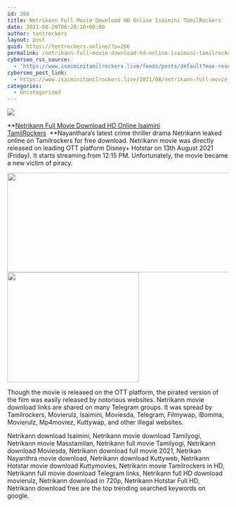 ```yaml
---
id: 266
title: Netrikann Full Movie Download HD Online Isaimini TamilRockers
date: 2021-08-29T06:20:10+00:00
author: tentrockers
layout: post
guid: https://tentrockers.online/?p=266
permalink: /netrikann-full-movie-download-hd-online-isaimini-tamilrockers/
cyberseo_rss_source:
  - 'https://www.isaiminitamilrockers.live/feeds/posts/default?max-results=150&start-index=1'
cyberseo_post_link:
  - https://www.isaiminitamilrockers.live/2021/08/netrikann-full-movie-download-hd-online-isaimini-tamilRockers.html
categories:
  - Uncategorized
---
```

<div class="media_block">
  <img src="https://1.bp.blogspot.com/-Xpz6buT4BP4/YRfIQJqJCiI/AAAAAAAABIY/7_3nK20rRmo2ScAs2Sc3RTosp974hE7yACLcBGAsYHQ/s72-w528-h226-c/Netrikann-Movie-Download-Free.jpg" class="media_thumbnail" />
</div>

<meta content="Netrikann Full Movie Download HD Online Isaimini TamilRockers &nbsp;&nbsp; Nayanthara’s latest crime thriller drama Netrikann leaked online on Tamilro..." name="twitter:description" />

  


<center>
</center>

**[Netrikann Full Movie Download HD Online Isaimini TamilRockers](https://www.tamilrockerz.online/netrikann-movie-2021-full-movie-download-isaimini/)&nbsp;&nbsp;**Nayanthara’s latest crime thriller drama Netrikann leaked online on Tamilrockers for free download. Netrikann movie was directly released on leading OTT platform Disney+ Hotstar on 13th August 2021 (Friday). It starts streaming from 12:15 PM. Unfortunately, the movie became a new victim of piracy.&nbsp;

<div class="separator">
  <a href="https://1.bp.blogspot.com/-Xpz6buT4BP4/YRfIQJqJCiI/AAAAAAAABIY/7_3nK20rRmo2ScAs2Sc3RTosp974hE7yACLcBGAsYHQ/s1088/Netrikann-Movie-Download-Free.jpg" imageanchor="1"><img loading="lazy" border="0" data-original-height="768" data-original-width="1088" height="226" src="https://1.bp.blogspot.com/-Xpz6buT4BP4/YRfIQJqJCiI/AAAAAAAABIY/7_3nK20rRmo2ScAs2Sc3RTosp974hE7yACLcBGAsYHQ/w528-h226/Netrikann-Movie-Download-Free.jpg" width="528" /></a>
</div>



<div class="separator">
  <a href="https://www.tamilrockerz.online/netrikann-movie-2021-full-movie-download-isaimini/" imageanchor="1"><img loading="lazy" border="0" data-original-height="250" data-original-width="300" height="250" src="https://1.bp.blogspot.com/-nfbzYVobUik/YMlpOerzdgI/AAAAAAAAA3Y/aAupsOUs_WMY6Lv7R1OtZhI6OqaRh-YAwCPcBGAYYCw/s0/e854879156f0849f3d27a89db88ed039.png" width="300" /></a>
</div>

Though the movie is released on the OTT platform, the pirated version of the film was easily released by notorious websites. Netrikann movie download links are shared on many Telegram groups. It was spread by Tamilrockers, Movierulz, Isaimini, Moviesda, Telegram, Filmywap, iBomma, Movierulz, Mp4moviez, Kuttywap, and other illegal websites.

Netrikann download Isaimini, Netrikann movie download Tamilyogi, Netrikann movie Masstamilan, Netrikann full movie Tamilyogi, Netrikann download Moviesda, Netrikann download full movie 2021, Netrikan Nayanthra movie download, Netrikann download Kuttyweb, Netrikann Hotstar movie download Kuttymovies, Netrikann movie Tamilrockers in HD, Netrikann full movie download Telegram links, Netrikann full HD download movierulz, Netrikann download in 720p, Netrikann Hotstar Full HD, Netrikann download free are the top trending searched keywords on google.

<center>
</center>